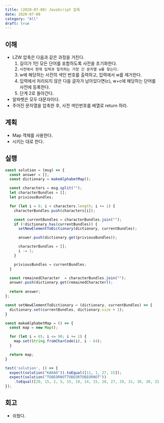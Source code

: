 ```yaml
---
title: (2020-07-08) JavaScript 압축
date: 2020-07-08
category: "All"
draft: true
---
```


## 이해

- LZW 압축은 다음과 같은 과정을 거친다.
  1. 길이가 1인 모든 단어를 포함하도록 사전을 초기화한다.
  2. `사전에서 현재 입력과 일치하는 가장 긴 문자열 w를 찾는다.`
  3. w에 해당하는 사전의 색인 번호를 출력하고, 입력에서 w를 제거한다.
  4. 입력에서 처리되지 않은 다음 글자가 남아있다면(c), w+c에 해당하는 단어를 사전에 등록한다.
  5. 단계 2로 돌아간다.
- 알파벳은 모두 대문자이다.
- 주어진 문자열을 압축한 후, 사전 색인번호를 배열로 return 하라.

## 계획

- Map 객체를 사용한다.
- 시키는 대로 한다.

## 실행

```javascript
const solution = (msg) => {
  const answer = [];
  const dictionary = makeAlphabetMap();

  const characters = msg.split("");
  let characterBundles = [];
  let priviousBundles;

  for (let i = 0; i < characters.length; i += 1) {
    characterBundles.push(characters[i]);

    const currentBundles = characterBundles.join("");
    if (!dictionary.has(currentBundles)) {
      setNewElementToDictionary(dictionary, currentBundles);

      answer.push(dictionary.get(priviousBundles));

      characterBundles = [];
      i -= 1;
    }

    priviousBundles = currentBundles;
  }

  const remainedCharacter  = characterBundles.join("");
  answer.push(dictionary.get(remainedCharacter));
  
  return answer;
};

const setNewElementToDictionary = (dictionary, currentBundles) => {
  dictionary.set(currentBundles, dictionary.size + 1);
}

const makeAlphabetMap = () => {
  const map = new Map();

  for (let i = 65; i <= 90; i += 1) {
    map.set(String.fromCharCode(i), i - 64);
  }

  return map;
}

test('solution', () => {
  expect(solution("KAKAO")).toEqual([11, 1, 27, 15]);
  expect(solution("TOBEORNOTTOBEORTOBEORNOT"))
    .toEqual([20, 15, 2, 5, 15, 18, 14, 15, 20, 27, 29, 31, 36, 30, 32, 34]);
});
```

## 회고

- 쉬웠다.
